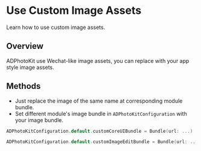 # Use Custom Image Assets

Learn how to use custom image assets.

## Overview

ADPhotoKit use Wechat-like image assets, you can replace with your app style image assets.

## Methods

* Just replace the image of the same name at corresponding module bundle.
* Set different module's image bundle in ``ADPhotoKitConfiguration`` with your image bundle.

```swift
ADPhotoKitConfiguration.default.customCoreUIBundle = Bundle(url: ...)

ADPhotoKitConfiguration.default.customImageEditBundle = Bundle(url: ...)
```

